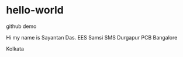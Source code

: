 # hello-world
github demo

Hi my name is Sayantan Das.
EES Samsi
SMS Durgapur
PCB Bangalore

Kolkata

